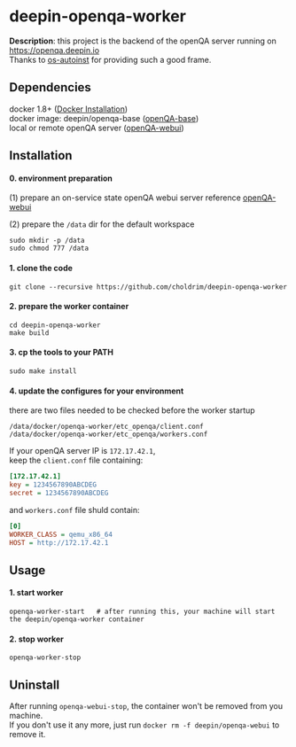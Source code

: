 # deepin-openqa-worker
**Description**: this project is the backend of the openQA server running on https://openqa.deepin.io  
Thanks to [os-autoinst](https://github.com/os-autoinst) for providing such a good frame.

## Dependencies
docker 1.8+ ([Docker Installation](http://docs.docker.com/engine/installation/))  
docker image: deepin/openqa-base ([openQA-base](https://github.com/choldrim/deepin-openqa-base-runner))  
local or remote openQA server ([openQA-webui](https://github.com/choldrim/deepin-openqa-webui))


## Installation
#### 0. environment preparation
(1) prepare an on-service state openQA webui server
reference  [openQA-webui](https://github.com/choldrim/deepin-openqa-webui)

(2) prepare the `/data` dir for the default workspace  
```shell
sudo mkdir -p /data
sudo chmod 777 /data
```

#### 1. clone the code
```shell
git clone --recursive https://github.com/choldrim/deepin-openqa-worker
```

#### 2. prepare the worker container
```shell
cd deepin-openqa-worker
make build
```

#### 3. cp the tools to your PATH
```shell
sudo make install
```

#### 4. update the configures for your environment
there are two files needed to be checked before the worker startup  
```shell
/data/docker/openqa-worker/etc_openqa/client.conf
/data/docker/openqa-worker/etc_openqa/workers.conf
```
If your openQA server IP is `172.17.42.1`,  
keep the `client.conf` file containing:
```ini
[172.17.42.1]
key = 1234567890ABCDEG
secret = 1234567890ABCDEG
```
and `workers.conf` file shuld contain:
```ini
[0]
WORKER_CLASS = qemu_x86_64
HOST = http://172.17.42.1
```

## Usage
#### 1. start worker
```shell
openqa-worker-start   # after running this, your machine will start the deepin/openqa-worker container
```

#### 2. stop worker
```shell
openqa-worker-stop
```

## Uninstall
After running `openqa-webui-stop`, the container won't be removed from you machine.  
If you don't use it any more, just run `docker rm -f deepin/openqa-webui` to remove it.

